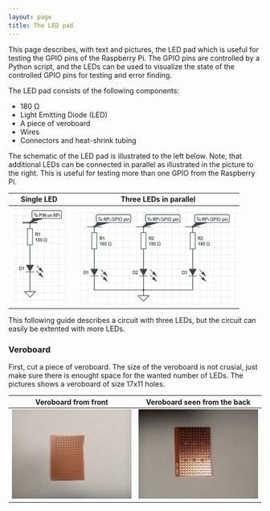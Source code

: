 ```yaml
---
layout: page
title: The LED pad
---
```

This page describes, with text and pictures, the LED pad which is useful for testing the GPIO pins of the Raspberry Pi. The GPIO pins are controlled by a Python script, and the LEDs can be used to visualize the state of the controlled GPIO pins for testing and error finding.  

The LED pad consists of the following components:

* 180 &Omega;
* Light Emitting Diode (LED)
* A piece of veroboard
* Wires
* Connectors and heat-shrink tubing

The schematic of the LED pad is illustrated to the left below. Note, that additional LEDs can be connected in parallel as illustrated in the picture to the right. This is useful for testing more than one GPIO from the Raspberry Pi.

| Single LED        |   | Three LEDs in parallel |
|:-----------------:|---|:----------------------:|
|![Single LED][Sch_Single]|   |![Parallel LEDs][Sch_Parallel]|

[Sch_Single]: pics/LED_Circuit_Simple.png "Single LED"
[Sch_Parallel]: pics/LED_Circuit_Many_LEDs.png "LEDs mounted in parallel"

This following guide describes a circuit with three LEDs, but the circuit can easily be extented with more LEDs.

### Veroboard
First, cut a piece of veroboard. The size of the veroboard is not crusial, just make sure there is enought space for the wanted number of LEDs. The pictures shows a veroboard of size 17x11 holes. 

| Veroboard from front | Veroboard seen from the back|
|:--------------------:|:---------------------------:|
|<img src="pics/IMG_20160902_221739.jpg" alt="The used veroboard" width="400" />|<img src="pics/IMG_20160902_222211.jpg" alt="Veroboard seen from back" width="400" /> |


